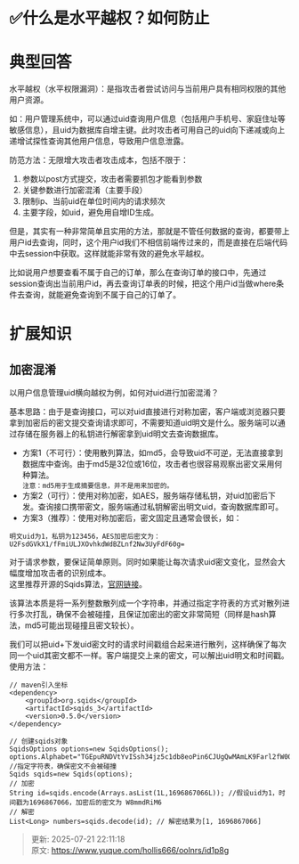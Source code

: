 # ✅什么是水平越权？如何防止

# 典型回答


水平越权（水平权限漏洞）：是指攻击者尝试访问与当前用户具有相同权限的其他用户资源。

  
如：用户管理系统中，可以通过uid查询用户信息（包括用户手机号、家庭住址等敏感信息），且uid为数据库自增主键。此时攻击者可用自己的uid向下递减或向上递增试探性查询其他用户信息，导致用户信息泄露。



防范方法：无限增大攻击者攻击成本，包括不限于：



1. 参数以post方式提交，攻击者需要抓包才能看到参数
2. 关键参数进行加密混淆（主要手段）
3. 限制ip、当前uid在单位时间内的请求频次
4. 主要字段，如uid，避免用自增ID生成。



但是，其实有一种非常简单且实用的方法，那就是不管任何数据的查询，都要带上用户id去查询，同时，这个用户id我们不相信前端传过来的，而是直接在后端代码中去session中获取。这样就能非常有效的避免水平越权。



比如说用户想要查看不属于自己的订单，那么在查询订单的接口中，先通过session查询出当前用户id，再去查询订单表的时候，把这个用户id当做where条件去查询，就能避免查询到不属于自己的订单了。

# 扩展知识


## 加密混淆


以用户信息管理uid横向越权为例，如何对uid进行加密混淆？



基本思路：由于是查询接口，可以对uid直接进行对称加密，客户端或浏览器只要拿到加密后的密文提交查询请求即可，不需要知道uid明文是什么。服务端可以通过存储在服务器上的私钥进行解密拿到uid明文去查询数据库。



+ 方案1（不可行）：使用散列算法，如md5，会导致uid不可逆，无法直接拿到数据库中查询。由于md5是32位或16位，攻击者也很容易观察出密文采用何种算法。  
`注意：md5用于生成摘要信息，并不是用来加密的。`
+ 方案2（可行）：使用对称加密，如AES，服务端存储私钥，对uid加密后下发。查询接口携带密文，服务端通过私钥解密出明文uid，查询数据库即可。
+ 方案3（推荐）：使用对称加密后，密文固定且通常会很长，如：



```plain
明文uid为1，私钥为123456，AES加密后密文为：
U2FsdGVkX1/fFmiULJXOvhkdWdBZLnf2Nw3UyFdF60g=
```



对于请求参数，要保证简单原则。同时如果能让每次请求uid密文变化，显然会大幅度增加攻击者的识别成本。  
这里推荐开源的Sqids算法，[官网链接](https://sqids.org/java)。



该算法本质是将一系列整数散列成一个字符串，并通过指定字符表的方式对散列进行多次打乱，确保不会被碰撞，且保证加密出的密文非常简短（同样是hash算法，md5可能出现碰撞且密文较长）。

  
我们可以把uid+下发uid密文时的请求时间戳组合起来进行散列，这样确保了每次同一个uid其密文都不一样。客户端提交上来的密文，可以解出uid明文和时间戳。  
使用方法：



```plain
// maven引入坐标
<dependency>
    <groupId>org.sqids</groupId>
    <artifactId>sqids_3</artifactId>
    <version>0.5.0</version>
</dependency>
```



```plain
// 创建sqids对象
SqidsOptions options=new SqidsOptions();
options.Alphabet="TGEpuRNDVtYvISsh34jz5c1db8eoPin6CJUgQwMAmLK9Farl2fW0OyHxqXkBZ7"; //指定字符表，确保密文不会被碰撞
Sqids sqids=new Sqids(options);
// 加密
String id=sqids.encode(Arrays.asList(1L,1696867066L)); //假设uid为1，时间戳为1696867066，加密后的密文为 W8mmdRiM6
// 解密
List<Long> numbers=sqids.decode(id); // 解密结果为[1, 1696867066]
```



> 更新: 2025-07-21 22:11:18  
> 原文: <https://www.yuque.com/hollis666/oolnrs/id1p8g>